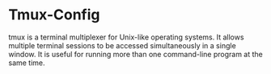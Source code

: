 # Tmux-Config
tmux is a terminal multiplexer for Unix-like operating systems. It allows multiple terminal sessions to be accessed simultaneously in a single window. It is useful for running more than one command-line program at the same time.
